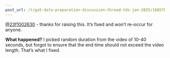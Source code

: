 ```yaml
---
post_url: /t/ga5-data-preparation-discussion-thread-tds-jan-2025/166576/4
---
```

[@23f1002630](/u/23f1002630) - thanks for raising this. It’s fixed and won’t re-occur for anyone.

**What happened?** I picked random duration from the video of 10-40 seconds, but forgot to ensure that the end time should not exceed the video length. That’s what I fixed.